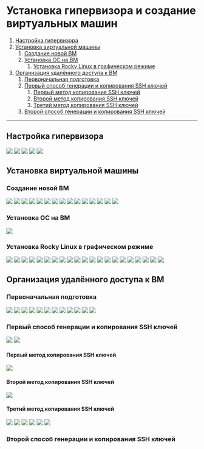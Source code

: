 # Установка гипервизора и создание виртуальных машин
1. [Настройка гипервизора](#Настройка-гипервизора)
2. [Установка виртуальной машины](#Установка-виртуальной-машины)
	1. [Создание новой ВМ](#Создание-новой-ВМ)
	2. [Установка ОС на ВМ](#Установка-ОС-на-ВМ)
		1. [Установка Rocky Linux в графическом режиме](#Установка-Rocky-Linux-в-графическом-режиме)
3. [Организация удалённого доступа к ВМ](#Организация-удалённого-доступа-к-ВМ)
	1. [Первоначальная подготовка](#Первоначальная-подготовка)
	2. [Первый способ генерации и копирования SSH ключей](#Первый-способ-генерации-и-копирования-SSH-ключей)
		1. [Первый метод копирования SSH ключей](#Первый-метод-копирования-SSH-ключей)
		2. [Второй метод копирования SSH ключей](#Второй-метод-копирования-SSH-ключей)
		3. [Третий метод копирования SSH ключей](#Третий-метод-копирования-SSH-ключей)
	3. [Второй способ генерации и копирования SSH ключей](#Второй-способ-генерации-и-копирования-SSH-ключей)
---
## Настройка гипервизора
![](../images/lab_1/1.png)
![](../images/lab_1/1.1.png)
![](../images/lab_1/1.2.png)
![](../images/lab_1/1.3.png)
![](../images/lab_1/1.4.png)
## Установка виртуальной машины
### Создание новой ВМ
![](../images/lab_1/1.5.png)
![](../images/lab_1/1.6.png)
![](../images/lab_1/1.7.png)
![](../images/lab_1/1.8.png)
![](../images/lab_1/1.9.png)
![](../images/lab_1/1.10.png)
![](../images/lab_1/1.11.png)
![](../images/lab_1/1.12.png)
![](../images/lab_1/1.13.png)
![](../images/lab_1/1.14.png)
![](../images/lab_1/1.15.png)
![](../images/lab_1/1.16.png)
![](../images/lab_1/1.17.png)
![](../images/lab_1/1.18.png)
![](../images/lab_1/1.19.png)
### Установка ОС на ВМ
![](../images/lab_1/1.20.png)
### Установка Rocky Linux в графическом режиме
![](../images/lab_1/1.21.png)
![](../images/lab_1/1.22.png)
![](../images/lab_1/1.23.png)
![](../images/lab_1/1.24.png)
![](../images/lab_1/1.25.png)
![](../images/lab_1/1.26.png)
![](../images/lab_1/1.27.png)
![](../images/lab_1/1.28.png)
![](../images/lab_1/1.29.png)
![](../images/lab_1/1.30.png)
![](../images/lab_1/1.31.png)
![](../images/lab_1/1.32.png)
![](../images/lab_1/1.33.png)
![](../images/lab_1/1.34.png)
![](../images/lab_1/1.35.png)
![](../images/lab_1/1.36.png)
![](../images/lab_1/1.37.png)
![](../images/lab_1/1.38.png)
![](../images/lab_1/1.39.png)
![](../images/lab_1/1.40.png)
![](../images/lab_1/1.41.png)
## Организация удалённого доступа к ВМ
### Первоначальная подготовка
![](../images/lab_1/1.42.png)
![](../images/lab_1/1.43.png)
![](../images/lab_1/1.44.png)
![](../images/lab_1/1.45.png)
![](../images/lab_1/1.46.png)
![](../images/lab_1/1.47.png)
![](../images/lab_1/1.48.png)
![](../images/lab_1/1.49.png)
![](../images/lab_1/1.50.png)
![](../images/lab_1/1.51.png)
![](../images/lab_1/1.52.png)
![](../images/lab_1/1.53.png)
### Первый способ генерации и копирования SSH ключей
![](../images/lab_1/1.54.png)
![](../images/lab_1/1.55.png)
#### Первый метод копирования SSH ключей
![](../images/lab_1/1.56.png)
#### Второй метод копирования SSH ключей
![](../images/lab_1/1.57.png)
#### Третий метод копирования SSH ключей
![](../images/lab_1/1.58.png)
![](../images/lab_1/1.59.png)
![](../images/lab_1/1.60.png)
![](../images/lab_1/1.61.png)
![](../images/lab_1/1.62.png)
![](../images/lab_1/1.63.png)
### Второй способ генерации и копирования SSH ключей